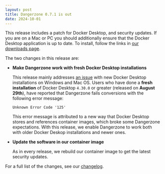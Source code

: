 ```yaml
---
layout: post
title: Dangerzone 0.7.1 is out
date: 2024-10-01
---
```


This release includes a patch for Docker Desktop, and security updates. If you are on a Mac or PC you should additionally ensure that the Docker Desktop application is up to date. To install, follow the links in [our downloads page](https://dangerzone.rocks/#downloads).

The two changes in this release are:

* **Make Dangerzone work with fresh Docker Desktop installations**

  This release mainly addresses [an issue](https://github.com/freedomofpress/dangerzone/issues/933) with new Docker Desktop installations on Windows and Mac OS. Users who have done a **fresh installation** of Docker Desktop `4.30.0` or greater (released on **August 29th**), have reported that Dangerzone fails conversions with the following error message:

  `Unknown Error Code '125'`

  This error message is attributed to a new way that Docker Desktop stores and references container images, which broke some Dangerzone expectations. With this release, we enable Dangerzone to work both with older Docker Deskop installations and newer ones.

* **Update the software in our container image**

   As in every release, we rebuild our container image to get the latest security updates.

For a full list of the changes, see our [changelog](https://github.com/freedomofpress/dangerzone/blob/main/CHANGELOG.md#071).
